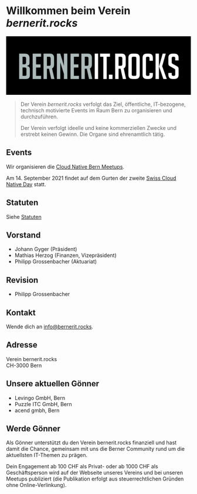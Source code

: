 # Willkommen beim Verein *bernerit.rocks*

![bernerit.rocks](bernerit.rocks.png)

> Der Verein *bernerit.rocks* verfolgt das Ziel, öffentliche, IT-bezogene, technisch motivierte Events im Raum Bern zu organisieren und durchzuführen.
>
> Der Verein verfolgt ideelle und keine kommerziellen Zwecke und erstrebt keinen
Gewinn. Die Organe sind ehrenamtlich tätig.

## Events

Wir organisieren die [Cloud Native Bern Meetups](https://www.meetup.com/cloudnativebern/).

Am 14. September 2021 findet auf dem Gurten der zweite [Swiss Cloud Native Day](https://cloudnativeday.ch) statt.

## Statuten

Siehe [Statuten](statuten.md)

## Vorstand

* Johann Gyger (Präsident)
* Mathias Herzog (Finanzen, Vizepräsident)
* Philipp Grossenbacher (Aktuariat)

## Revision

* Philipp Grossenbacher

## Kontakt

Wende dich an [info@bernerit.rocks](mailto:info@bernerit.rocks).

## Adresse

Verein bernerit.rocks  
CH-3000 Bern

## Unsere aktuellen Gönner

* Levingo GmbH, Bern
* Puzzle ITC GmbH, Bern
* acend gmbh, Bern

## Werde Gönner

Als Gönner unterstützt du den Verein bernerit.rocks finanziell und hast damit die Chance, gemeinsam mit uns die Berner Community rund um die aktuellsten IT-Themen zu prägen.

Dein Engagement ab 100 CHF als Privat- oder ab 1000 CHF als Geschäftsperson wird auf der Webseite unseres Vereins und bei unseren Meetups publiziert (die Publikation erfolgt aus steuerrechtlichen Gründen ohne Online-Verlinkung).
